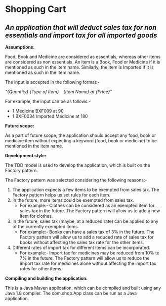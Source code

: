 # Shopping Cart

## *An application that will deduct sales tax for non essentials and import tax for all imported goods*

__Assumptions:__

Food, Book and Medicine are considered as essentials, whereas other items are considered as non essentials. An item is a Book, Food or Medicine if it is mentioned as such in the item name. Similarly, the item is Imported if it is mentioned as such in the item name. 


The input is accepted in the following format:- 


*"{Quantity} {Type of Item} - {Item Name} at {Price}"*

For example, the input can be as follows:-
- 1 Medicine BXF009 at 90
- 1 BXF0034 Imported Medicine at 180


__Future scope:__

As a part of future scope, the application should accept any food, book or medicine item without expecting a keyword (food, book or medicine) to be mentioned in the item name. 


__Development style:__

The TDD model is used to develop the application, which is built on the Factory pattern. 

The Factory pattern was selected considering the following reasons:-
1. The application expects a few items to be exempted from sales tax. The Factory pattern helps us set rules for each item.
2. In the future, more items could be exempted from sales tax. 
    - For example:- Clothes can be considered as an exempted item for sales tax in the future. The Factory pattern will allow us to add a new item for clothes.  
3. In the future, sales tax (maybe, at a reduced rate) can be applied to any of the currently exempted items. 
    - For example:- Books can have a sales tax of 3% in the future. The Factory pattern will allow us to add a reduced rate of sales tax for books without affecting the sales tax rate for the other items.
4. Different rates of import tax for different items can be incorporated.
    - For example:- Import tax for medicines may be reduced from 10% to 7% in the future. The Factory pattern will allow us to reduce the import tax rate for medicines alone without affecting the import tax rates for other items.   


__Compiling and building the application:__

This is a Java Maven application, which can be complied and built using any Java 1.8 compiler. The com.shop.App class can be run as a Java application.

